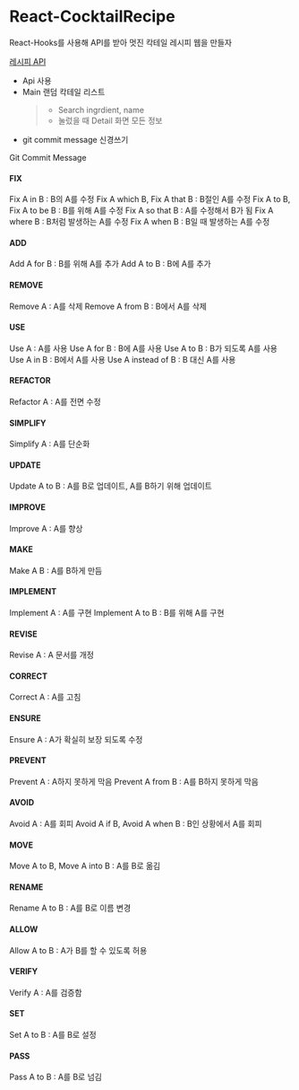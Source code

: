 # React-CocktailRecipe

React-Hooks를 사용해 API를 받아 멋진 칵테일 레시피 웹을 만들자

[레시피 API](https://www.thecocktaildb.com/api.php)

- Api 사용
- Main 랜덤 칵테일 리스트
  > - Search ingrdient, name
  > - 눌렀을 때 Detail 화면 모든 정보
- git commit message 신경쓰기

Git Commit Message

#### FIX

Fix A in B : B의 A를 수정
Fix A which B, Fix A that B : B절인 A를 수정
Fix A to B, Fix A to be B : B를 위해 A를 수정
Fix A so that B : A를 수정해서 B가 됨
Fix A where B : B처럼 발생하는 A를 수정
Fix A when B : B일 때 발생하는 A를 수정

#### ADD

Add A for B : B를 위해 A를 추가
Add A to B : B에 A를 추가

#### REMOVE

Remove A : A를 삭제
Remove A from B : B에서 A를 삭제

#### USE

Use A : A를 사용
Use A for B : B에 A를 사용
Use A to B : B가 되도록 A를 사용
Use A in B : B에서 A를 사용
Use A instead of B : B 대신 A를 사용

#### REFACTOR

Refactor A : A를 전면 수정

#### SIMPLIFY

Simplify A : A를 단순화

#### UPDATE

Update A to B : A를 B로 업데이트, A를 B하기 위해 업데이트

#### IMPROVE

Improve A : A를 향상

#### MAKE

Make A B : A를 B하게 만듬

#### IMPLEMENT

Implement A : A를 구현
Implement A to B : B를 위해 A를 구현

#### REVISE

Revise A : A 문서를 개정

#### CORRECT

Correct A : A를 고침

#### ENSURE

Ensure A : A가 확실히 보장 되도록 수정

#### PREVENT

Prevent A : A하지 못하게 막음
Prevent A from B : A를 B하지 못하게 막음

#### AVOID

Avoid A : A를 회피
Avoid A if B, Avoid A when B : B인 상황에서 A를 회피

#### MOVE

Move A to B, Move A into B : A를 B로 옮김

#### RENAME

Rename A to B : A를 B로 이름 변경

#### ALLOW

Allow A to B : A가 B를 할 수 있도록 허용

#### VERIFY

Verify A : A를 검증함

#### SET

Set A to B : A를 B로 설정

#### PASS

Pass A to B : A를 B로 넘김

